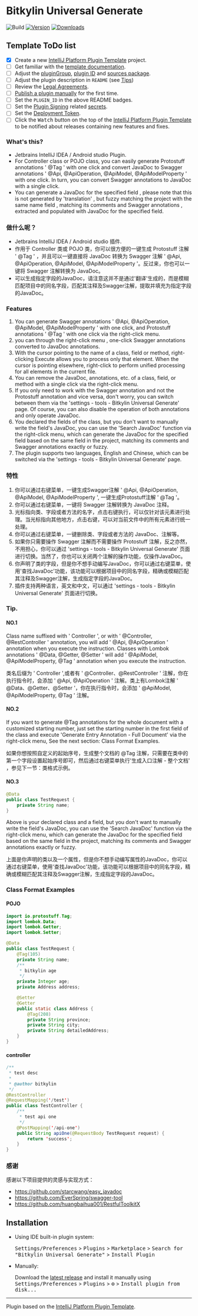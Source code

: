 # Bitkylin Universal Generate

![Build](https://github.com/bitkylin/bitkylin-universal-generate/workflows/Build/badge.svg)
[![Version](https://img.shields.io/jetbrains/plugin/v/PLUGIN_ID.svg)](https://plugins.jetbrains.com/plugin/PLUGIN_ID)
[![Downloads](https://img.shields.io/jetbrains/plugin/d/PLUGIN_ID.svg)](https://plugins.jetbrains.com/plugin/PLUGIN_ID)

## Template ToDo list
- [x] Create a new [IntelliJ Platform Plugin Template][template] project.
- [ ] Get familiar with the [template documentation][template].
- [ ] Adjust the [pluginGroup](./gradle.properties), [plugin ID](./src/main/resources/META-INF/plugin.xml) and [sources package](./src/main/kotlin).
- [ ] Adjust the plugin description in `README` (see [Tips][docs:plugin-description])
- [ ] Review the [Legal Agreements](https://plugins.jetbrains.com/docs/marketplace/legal-agreements.html?from=IJPluginTemplate).
- [ ] [Publish a plugin manually](https://plugins.jetbrains.com/docs/intellij/publishing-plugin.html?from=IJPluginTemplate) for the first time.
- [ ] Set the `PLUGIN_ID` in the above README badges.
- [ ] Set the [Plugin Signing](https://plugins.jetbrains.com/docs/intellij/plugin-signing.html?from=IJPluginTemplate) related [secrets](https://github.com/JetBrains/intellij-platform-plugin-template#environment-variables).
- [ ] Set the [Deployment Token](https://plugins.jetbrains.com/docs/marketplace/plugin-upload.html?from=IJPluginTemplate).
- [ ] Click the <kbd>Watch</kbd> button on the top of the [IntelliJ Platform Plugin Template][template] to be notified about releases containing new features and fixes.

<!-- Plugin description -->

### What's this?

- Jetbrains IntelliJ IDEA / Android studio Plugin.
- For Controller class or POJO class, you can easily generate Protostuff annotations ' @Tag ' with one click and convert JavaDoc to Swagger annotations ' @Api, @ApiOperation, @ApiModel, @ApiModelProperty ' with one click. In turn, you can convert Swagger annotations to JavaDoc with a single click.
- You can generate a JavaDoc for the specified field , please note that this is not generated by 'translation' , but fuzzy matching the project with the same name field , matching its comments and Swagger annotations , extracted and populated with JavaDoc for the specified field.

### 做什么呢？

- Jetbrains IntelliJ IDEA / Android studio 插件.
- 作用于 Controller 类或 POJO 类，你可以很方便的一键生成 Protostuff 注解 ' @Tag ' ，并且可以一键直接将 JavaDoc 转换为 Swagger 注解 ' @Api, @ApiOperation, @ApiModel, @ApiModelProperty '。反过来，你也可以一键将 Swagger 注解转换为 JavaDoc。
- 可以生成指定字段的JavaDoc，请注意这并不是通过'翻译'生成的，而是模糊匹配项目中的同名字段，匹配其注释及Swagger注解，提取并填充为指定字段的JavaDoc。

### Features

1. You can generate Swagger annotations ' @Api, @ApiOperation, @ApiModel, @ApiModelProperty ' with one click, and Protostuff annotations ' @Tag ' with one click via the right-click menu.
2. you can through the right-click menu , one-click Swagger annotations converted to JavaDoc annotations.
3. With the cursor pointing to the name of a class, field or method, right-clicking Execute allows you to process only that element. When the cursor is pointing elsewhere, right-click to perform unified processing for all elements in the current file.
4. You can remove the JavaDoc, annotations, etc. of a class, field, or method with a single click via the right-click menu.
5. If you only need to work with the Swagger annotation and not the Protostuff annotation and vice versa, don't worry, you can switch between them via the 'settings - tools - Bitkylin Universal Generate' page. Of course, you can also disable the operation of both annotations and only operate JavaDoc.
6. You declared the fields of the class, but you don't want to manually write the field's JavaDoc, you can use the 'Search JavaDoc' function via the right-click menu, which can generate the JavaDoc for the specified field based on the same field in the project, matching its comments and Swagger annotations exactly or fuzzy.
7. The plugin supports two languages, English and Chinese, which can be switched via the 'settings - tools - Bitkylin Universal Generate' page.

### 特性

1. 你可以通过右键菜单，一键生成Swagger注解 ' @Api, @ApiOperation, @ApiModel, @ApiModelProperty ', 一键生成Protostuff注解 ' @Tag '。
2. 你可以通过右键菜单，一键将 Swagger 注解转换为 JavaDoc 注释。
3. 光标指向类、字段或者方法的名字，点击右键执行，可以仅针对该元素进行处理。当光标指向其他地方，点击右键，可以对当前文件中的所有元素进行统一处理。
4. 你可以通过右键菜单，一键删除类、字段或者方法的 JavaDoc、注解等。
5. 如果你只需要操作 Swagger 注解而不需要操作 Protostuff 注解，反之亦然，不用担心，你可以通过 'settings - tools - Bitkylin Universal Generate' 页面进行切换。当然了，你也可以关闭两个注解的操作功能，仅操作JavaDoc。
6. 你声明了类的字段，但是你不想手动编写JavaDoc，你可以通过右键菜单，使用'查找JavaDoc'功能，该功能可以根据项目中的同名字段，精确或模糊匹配其注释及Swagger注解，生成指定字段的JavaDoc。
7. 插件支持两种语言，英文和中文，可以通过 'settings - tools - Bitkylin Universal Generate' 页面进行切换。

### Tip.

#### NO.1

Class name suffixed with ' Controller ', or with ' @Controller, @RestController ' annotation, you will add ' @Api, @ApiOperation ' annotation when you execute the instruction. Classes with Lombok annotations ' @Data, @Getter, @Setter ' will add ' @ApiModel, @ApiModelProperty, @Tag ' annotation when you execute the instruction.

类名后缀为 ' Controller ',或者有 ' @Controller、@RestController ' 注解，你在执行指令时，会添加 ' @Api, @ApiOperation ' 注解。类上有Lombok注解 ' @Data、@Getter、@Setter '，你在执行指令时，会添加 ' @ApiModel, @ApiModelProperty, @Tag ' 注解。

#### NO.2

If you want to generate @Tag annotations for the whole document with a customized starting number, just set the starting number in the first field of the class and execute 'Generate Entry Annotation - Full Document' via the right-click menu, See the next section: Class Format Examples.

如果你想按照自定义的起始序号，生成整个文档的 @Tag 注解，只需要在类中的第一个字段设置起始序号即可，然后通过右键菜单执行'生成入口注解 - 整个文档' ，参见下一节：类格式示例。

#### NO.3

```java
@Data
public class TestRequest {
    private String name;
}
```

Above is your declared class and a field, but you don't want to manually write the field's JavaDoc, you can use the 'Search JavaDoc' function via the right-click menu, which can generate the JavaDoc for the specified field based on the same field in the project, matching its comments and Swagger annotations exactly or fuzzy.

上面是你声明的类以及一个属性，但是你不想手动编写属性的JavaDoc，你可以通过右键菜单，使用'查找JavaDoc'功能，该功能可以根据项目中的同名字段，精确或模糊匹配其注释及Swagger注解，生成指定字段的JavaDoc。

### Class Format Examples

#### POJO

```java
import io.protostuff.Tag;
import lombok.Data;
import lombok.Getter;
import lombok.Setter;

@Data
public class TestRequest {
    @Tag(105)
    private String name;
    /**
     * bitkylin age
     */
    private Integer age;
    private Address address;

    @Setter
    @Getter
    public static class Address {
        @Tag(208)
        private String province;
        private String city;
        private String detailedAddress;
    }
}
```

#### controller

```java
/**
 * test desc
 *
 * @author bitkylin
 */
@RestController
@RequestMapping('/test')
public class TestController {
    /**
     * test api one
     */
    @PostMapping('/api-one')
    public String apiOne(@RequestBody TestRequest request) {
        return 'success';
    }
}
```

### 感谢

感谢以下项目提供的灵感与实现方式：

- https://github.com/starcwang/easy_javadoc
- https://github.com/EverSpring/swagger-tool
- https://github.com/huangbaihua001/RestfulToolkitX

<!-- Plugin description end -->

## Installation

- Using IDE built-in plugin system:
  
  <kbd>Settings/Preferences</kbd> > <kbd>Plugins</kbd> > <kbd>Marketplace</kbd> > <kbd>Search for "Bitkylin Universal Generate"</kbd> >
  <kbd>Install Plugin</kbd>
  
- Manually:

  Download the [latest release](https://github.com/bitkylin/bitkylin-universal-generate/releases/latest) and install it manually using
  <kbd>Settings/Preferences</kbd> > <kbd>Plugins</kbd> > <kbd>⚙️</kbd> > <kbd>Install plugin from disk...</kbd>


---
Plugin based on the [IntelliJ Platform Plugin Template][template].

[template]: https://github.com/JetBrains/intellij-platform-plugin-template
[docs:plugin-description]: https://plugins.jetbrains.com/docs/intellij/plugin-user-experience.html#plugin-description-and-presentation